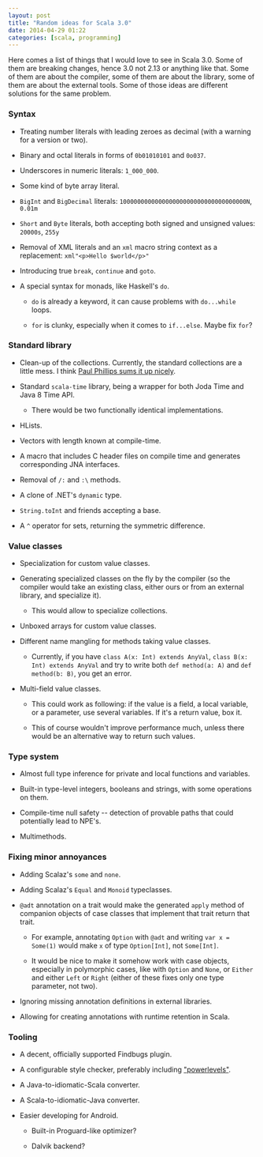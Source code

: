 ```yaml
---
layout: post
title: "Random ideas for Scala 3.0"
date: 2014-04-29 01:22
categories: [scala, programming]
---
```


Here comes a list of things that I would love to see in Scala 3.0. Some of them are breaking changes, hence 3.0 not 2.13 or anything like that. Some of them are about the compiler, some of them are about the library, some of them are about the external tools. Some of those ideas are different solutions for the same problem.

<!-- more -->

### Syntax

* Treating number literals with leading zeroes as decimal (with a warning for a version or two).

* Binary and octal literals in forms of `0b01010101` and `0o037`.

* Underscores in numeric literals: `1_000_000`.

* Some kind of byte array literal.

* `BigInt` and `BigDecimal` literals: `100000000000000000000000000000000000N`, `0.01m`

* `Short` and `Byte` literals, both accepting both signed and unsigned values: `20000s`, `255y`

* Removal of XML literals and an `xml` macro string context as a replacement: `xml"<p>Hello $world</p>"`

* Introducing true `break`, `continue` and `goto`.

* A special syntax for monads, like Haskell's `do`.

    * `do` is already a keyword, it can cause problems with `do...while` loops.

    * `for` is clunky, especially when it comes to `if...else`. Maybe fix `for`?

### Standard library

* Clean-up of the collections. Currently, the standard collections are a little mess. I think [Paul Phillips sums it up nicely](http://www.slideshare.net/extempore/a-scala-corrections-library).

* Standard `scala-time` library, being a wrapper for both Joda Time and Java 8 Time API.

    * There would be two functionally identical implementations.

* HLists.

* Vectors with length known at compile-time.

* A macro that includes C header files on compile time and generates corresponding JNA interfaces.

* Removal of `/:` and `:\` methods.

* A clone of .NET's `dynamic` type.

* `String.toInt` and friends accepting a base.

* A `^` operator for sets, returning the symmetric difference.

### Value classes

* Specialization for custom value classes.

* Generating specialized classes on the fly by the compiler (so the compiler would take an existing class, either ours or from an external library, and specialize it).

    * This would allow to specialize collections.

* Unboxed arrays for custom value classes.

* Different name mangling for methods taking value classes.

    * Currently, if you have `class A(x: Int) extends AnyVal`, `class B(x: Int) extends AnyVal` and try to write both `def method(a: A)` and `def method(b: B)`, you get an error.

* Multi-field value classes.

    * This could work as following: if the value is a field, a local variable, or a parameter, use several variables. If it's a return value, box it.

    * This of course wouldn't improve performance much, unless there would be an alternative way to return such values.

### Type system

* Almost full type inference for private and local functions and variables.

* Built-in type-level integers, booleans and strings, with some operations on them.

* Compile-time null safety -- detection of provable paths that could potentially lead to NPE's.

* Multimethods.

### Fixing minor annoyances

* Adding Scalaz's `some` and `none`.

* Adding Scalaz's `Equal` and `Monoid` typeclasses.

* `@adt` annotation on a trait would make the generated `apply` method of companion objects of case classes that implement that trait return that trait.

    * For example, annotating `Option` with `@adt` and writing `var x = Some(1)` would make `x` of type `Option[Int]`, not `Some[Int]`.

    * It would be nice to make it somehow work with case objects, especially in polymorphic cases, like with `Option` and `None`, or `Either` and either `Left` or `Right` (either of these fixes only one type parameter, not two).

* Ignoring missing annotation definitions in external libraries.

* Allowing for creating annotations with runtime retention in Scala.

### Tooling

* A decent, officially supported Findbugs plugin.

* A configurable style checker, preferably including ["powerlevels"](http://www.scala-lang.org/old/node/8610).

* A Java-to-idiomatic-Scala converter.

* A Scala-to-idiomatic-Java converter.

* Easier developing for Android.

    * Built-in Proguard-like optimizer?

    * Dalvik backend?
